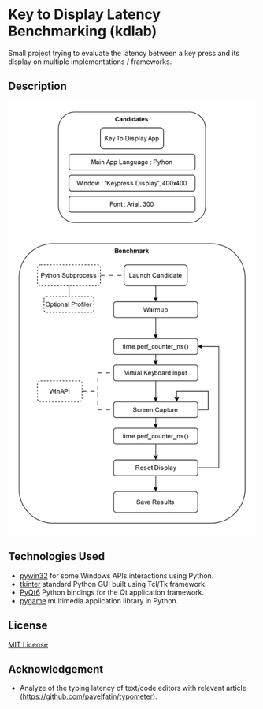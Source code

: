 # Key to Display Latency Benchmarking (kdlab)

Small project trying to evaluate the latency between a key press and its display on multiple implementations / frameworks.

## Description

![kdlab architecture](res/kdlab.drawio.png)

## Technologies Used

- [pywin32](https://github.com/mhammond/pywin32) for some Windows APIs interactions using Python.
- [tkinter](https://docs.python.org/3/library/tkinter.html) standard Python GUI built using Tcl/Tk framework.
- [PyQt6](https://www.riverbankcomputing.com/software/pyqt/intro) Python bindings for the Qt application framework.
- [pygame](https://github.com/pygame/pygame) multimedia application library in Python.

## License

[MIT License](LICENSE)

## Acknowledgement

- Analyze of the typing latency of text/code editors with relevant article (https://github.com/pavelfatin/typometer).